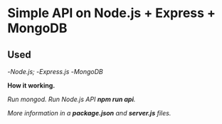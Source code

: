 # Simple API on Node.js + Express + MongoDB

## Used

-*Node.js;*
-*Express.js*
-*MongoDB*

**How it working.**

_Run mongod._
_Run Node.js API **npm run api**._

_More information in a **package.json** and **server.js** files._
